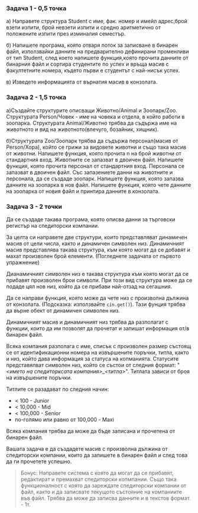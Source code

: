 ### Задача 1 - 0,5 точка

а) Направете структура Student с име, фак. номер и имейл адрес,брой взети изпити, брой невзети изпити
и средно аритметично от положените изпити през изминалия семестър.

б) Напишете програма, която oтвaря поток за записване в бинарен файл, използвайки данните на предварително
дефинирани променливи от тип Student, след което напишете функция,която прочита данните от бинарния файл
и сортира студентите по успех и връща масив с факултетните номера, където първи е студентът с най-нисък успех.
 
 в) Изведете информацията от върнатия масив в конзолата.

### Задача 2 - 1,5 точка

а)Създайте структурите описващи Животно/Animal и Зоопарк/Zoo.
Структурата Person/Човек - име на човека и отдела, в който работи в зоопарка.
Структурата Animal/Животно трябва да съдържа име на животното и вид на животното(влечуго, бозайник, хищник).

б)Структурата Zoo/Зоопарк трябва да съдържа персонал(масив от Person/Хора), който се грижи за видовете животни
и също така масив от животни. Напишете функция, която прочита n на брой животни от стандартния вход.
Животните се запазват в двоичен файл. Напишете функция, която прочита персонал от стандартния вход.
Персонала се запазват в двоичен файл. Със запазениете данни на животните и персонала, да се създаде зоопарк.
Напишете функция, която запазва данните на зоопарка в нов файл.
Напишете функция, която чете данните на зоопарка от новия файл и принтира данните в конзолата. 

### Задача 3 - 2 точки

Да се създаде такава програма, която описва данни за търговски регистър на спедиторски компании.

За целта си направете две структури, които представляват динамичен масив от цели числа, както и динамичен символен низ.
Динамичният масив представлява такава структура, към която могат да се добавят и махат произволен брой елементи. (Погледнете задачата от първото упражнение)

Дианамичният символен низ е такава структура към която могат да се прибавят произволен брои символи. При този вид структура може да се подаде
цял нов низ, който да се прибави най-отзад на сегашния.

Да се направи функция, която може да чете низ с произволна дължина от конзолата. (Подсказка: използвайте `cin.get()`). Тази фунция трябва да върне обект от динамичен символен низ.

Динамичният масив и динамичният низ трябва да разполагат с функции, които да им позволят да прочетат и запишат информация от/в бинарен файл.

Всяка компания разполага с име, списък с произволен размер състоящ се от идентификационни номера на извършените поръчки, титла, както и низ, който дава информация за статуса на копманията. Статусите представялват символен низ, който се състои от следния формат:
"*<името на спедиторксата компания>*_*<титла>*". Титлата зависи от броя на извършените поръчки.

Титлите се разадават по следния начин:

* < 100 - Junior
* < 10,000 - Mid
* < 100,000 - Senior
* по-голямо или равно от 100,000 - Maxi

Всяка компания трябва да може да бъде записана и прочетена от бинарен файл.

Вашата задача е да създадете масив с произволна дължина от спедиторски компании, които да запишете в бинарен файл
и след това да ги прочетете успешно.

> Бонус: Направете система с която да могат да се прибавят, редактират и премахват спедиторски копмпании. Също така функционалност
> с която да зареждате спедиторски компании от файл, както и да записвате текущото състояние на компаниите във файл. Трябва да може
> да записва данните и в текстов формат. - 1т.
